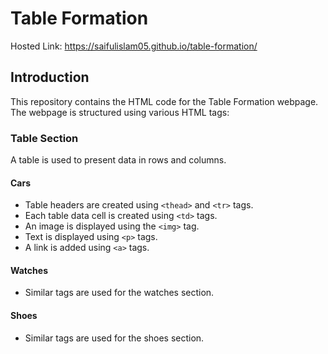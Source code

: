 # Table Formation

Hosted Link: https://saifulislam05.github.io/table-formation/

## Introduction

This repository contains the HTML code for the Table Formation webpage. The webpage is structured using various HTML tags:

### Table Section

A table is used to present data in rows and columns.

#### Cars

- Table headers are created using `<thead>` and `<tr>` tags.
- Each table data cell is created using `<td>` tags.
- An image is displayed using the `<img>` tag.
- Text is displayed using `<p>` tags.
- A link is added using `<a>` tags.

#### Watches

- Similar tags are used for the watches section.

#### Shoes

- Similar tags are used for the shoes section.
